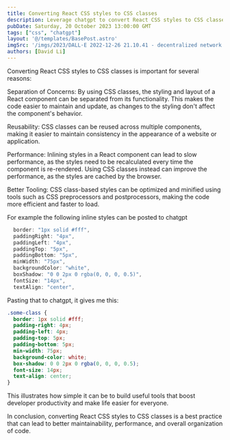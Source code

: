 ```yaml
---
title: Converting React CSS styles to CSS classes
description: Leverage chatgpt to convert React CSS styles to CSS classes
pubDate: Saturday, 20 October 2023 13:00:00 GMT
tags: ["css", "chatgpt"]
layout: '@/templates/BasePost.astro'
imgSrc: '/imgs/2023/DALL·E 2022-12-26 21.10.41 - decentralized network diagram simple bobble heads.png'
authors: [David Li]
---
```



Converting React CSS styles to CSS classes is important for several reasons:

Separation of Concerns: By using CSS classes, the styling and layout of a React component can be separated from its functionality. This makes the code easier to maintain and update, as changes to the styling don't affect the component's behavior.

Reusability: CSS classes can be reused across multiple components, making it easier to maintain consistency in the appearance of a website or application.

Performance: Inlining styles in a React component can lead to slow performance, as the styles need to be recalculated every time the component is re-rendered. Using CSS classes instead can improve the performance, as the styles are cached by the browser.

Better Tooling: CSS class-based styles can be optimized and minified using tools such as CSS preprocessors and postprocessors, making the code more efficient and faster to load.

For example the following inline styles can be posted to chatgpt
```jsx
  border: "1px solid #fff",
  paddingRight: "4px",
  paddingLeft: "4px",
  paddingTop: "5px",
  paddingBottom: "5px",
  minWidth: "75px",
  backgroundColor: "white",
  boxShadow: "0 0 2px 0 rgba(0, 0, 0, 0.5)",
  fontSize: "14px",
  textAlign: "center",
```

Pasting that to chatgpt, it gives me this:

```css
.some-class {
  border: 1px solid #fff;
  padding-right: 4px;
  padding-left: 4px;
  padding-top: 5px;
  padding-bottom: 5px;
  min-width: 75px;
  background-color: white;
  box-shadow: 0 0 2px 0 rgba(0, 0, 0, 0.5);
  font-size: 14px;
  text-align: center;
}
```

This illustrates how simple it can be to build useful tools that boost developer productivity and make life easier for everyone.


In conclusion, converting React CSS styles to CSS classes is a best practice that can lead to better maintainability, performance, and overall organization of code.